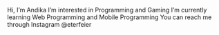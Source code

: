 Hi, I’m Andika
I’m interested in Programming and Gaming
I’m currently learning Web Programming and Mobile Programming
You can reach me through Instagram @eterfeier
